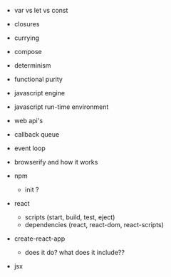 - var vs let vs const

- closures
- currying
- compose

- determinism
- functional purity

- javascript engine
- javascript run-time environment
- web api's
- callback queue
- event loop

- browserify and how it works

- npm
	- init ?

- react
	- scripts (start, build, test, eject)
	- dependencies (react, react-dom, react-scripts)

- create-react-app
	- does it do? what does it include??

- jsx
